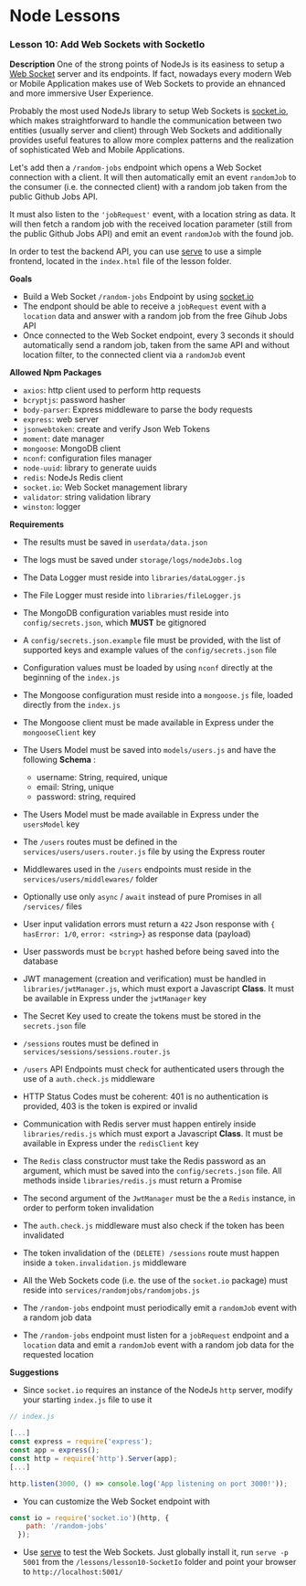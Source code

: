 # Node Lessons

### Lesson 10: Add Web Sockets with SocketIo

**Description**
One of the strong points of NodeJs is its easiness to setup a [Web Socket](https://en.wikipedia.org/wiki/WebSocket) server and its endpoints.
If fact, nowadays every modern Web or Mobile Application makes use of Web Sockets to provide an ehnanced and more immersive User Experience.

Probably the most used NodeJs library to setup Web Sockets is [socket.io](https://github.com/socketio/socket.io), which makes straightforward to handle the communication between two entities (usually server and client) through Web Sockets and additionally provides useful features to allow more complex patterns and the realization of sophisticated Web and Mobile Applications.

Let's add then a `/random-jobs` endpoint which opens a Web Socket connection with a client.
It will then automatically emit an event `randomJob` to the consumer (i.e. the connected client) with a random job taken from the public Github Jobs API.

It must also listen to the `'jobRequest'` event, with a location string as data.
It will then fetch a random job with the received location parameter (still from the public Github Jobs API) and emit an event `randomJob` with the found job.

In order to test the backend API, you can use [serve](https://github.com/zeit/serve) to use a simple frontend, located in the `index.html` file of the lesson folder.

**Goals**
- Build a Web Socket `/random-jobs` Endpoint by using [socket.io](https://socket.io/)
- The endpont should be able to receive a `jobRequest` event with a `location` data and answer with a random job from the free Gihub Jobs API
- Once connected to the Web Socket endpoint, every 3 seconds it should automatically send a random job, taken from the same API and without location filter, to the connected client via a `randomJob` event

**Allowed Npm Packages**
- `axios`: http client used to perform http requests
- `bcryptjs`: password hasher
- `body-parser`: Express middleware to parse the body requests
- `express`: web server
- `jsonwebtoken`: create and verify Json Web Tokens
- `moment`: date manager
- `mongoose`: MongoDB client
- `nconf`: configuration files manager
- `node-uuid`: library to generate uuids
- `redis`: NodeJs Redis client
- `socket.io`: Web Socket management library
- `validator`: string validation library
- `winston`: logger

**Requirements**
- The results must be saved in `userdata/data.json`
- The logs must be saved under `storage/logs/nodeJobs.log`
- The Data Logger must reside into `libraries/dataLogger.js`
- The File Logger must reside into `libraries/fileLogger.js`
- The MongoDB configuration variables must reside into `config/secrets.json`, which **MUST** be gitignored
- A `config/secrets.json.example` file must be provided, with the list of supported keys and example values of the `config/secrets.json` file
- Configuration values must be loaded by using `nconf` directly at the beginning of the `index.js`
- The Mongoose configuration must reside into a `mongoose.js` file, loaded directly from the `index.js`
- The Mongoose client must be made available in Express under the `mongooseClient` key
- The Users Model must be saved into `models/users.js` and have the following __Schema__ :

  - username: String, required, unique
  - email: String, unique
  - password: string, required

- The Users Model must be made available in Express under the `usersModel` key
- The `/users` routes must be defined in the `services/users/users.router.js` file by using the Express router
- Middlewares used in the `/users` endpoints must reside in the `services/users/middlewares/` folder
- Optionally use only `async` / `await` instead of pure Promises in all `/services/` files
- User input validation errors must return a `422` Json response with `{ hasError: 1/0`, `error: <string>`} as response data (payload)
- User passwords must be `bcrypt` hashed before being saved into the database
- JWT management (creation and verification) must be handled in `libraries/jwtManager.js`, which must export a Javascript **Class**. It must be available in Express under the `jwtManager` key
- The Secret Key used to create the tokens must be stored in the `secrets.json` file
- `/sessions` routes must be defined in `services/sessions/sessions.router.js`
- `/users` API Endpoints must check for authenticated users through the use of a `auth.check.js` middleware
- HTTP Status Codes must be coherent: 401 is no authentication is provided, 403 is the token is expired or invalid
- Communication with Redis server must happen entirely inside `libraries/redis.js` which must export a Javascript **Class**. It must be available in Express under the `redisClient` key
- The `Redis` class constructor must take the Redis password as an argument, which must be saved into the `config/secrets.json` file. All methods inside `libraries/redis.js` must return a Promise
- The second argument of the `JwtManager` must be the a `Redis` instance, in order to perform token invalidation
- The `auth.check.js` middleware must also check if the token has been invalidated
- The token invalidation of the `(DELETE) /sessions` route must happen inside a `token.invalidation.js` middleware
- All the Web Sockets code (i.e. the use of the `socket.io` package) must reside into `services/randomjobs/randomjobs.js`
- The `/random-jobs` endpoint must periodically emit a `randomJob` event with a random job data
- The `/random-jobs` endpoint must listen for a `jobRequest` endpoint and a `location` data and emit a `randomJob` event with a random job data for the requested location

**Suggestions**
- Since `socket.io` requires an instance of the NodeJs `http` server, modify your starting `index.js` file to use it

```js
// index.js

[...]
const express = require('express');
const app = express();
const http = require('http').Server(app);
[...]

http.listen(3000, () => console.log('App listening on port 3000!'));
```

- You can customize the Web Socket endpoint with

```js
const io = require('socket.io')(http, {
    path: '/random-jobs'
  });
```

- Use [serve](https://github.com/zeit/serve) to test the Web Sockets. Just globally install it, run `serve -p 5001` from the `/lessons/lesson10-SocketIo` folder and point your browser to `http://localhost:5001/`
